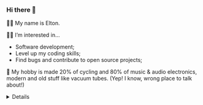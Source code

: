 ### Hi there 👋

👦🏻 My name is Elton. <br>

👨‍💻 I’m interested in...
  - Software development;
  - Level up my coding skills;
  - Find bugs and contribute to open source projects; <br>  

🎺 My hobby is made 20% of cycling and 80% of music & audio electronics, modern and old stuff like vacuum tubes. (Yep! I know, wrong place to talk about!) <br>
<details>
  
  
  
